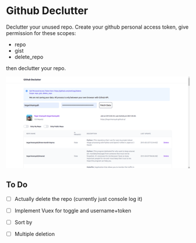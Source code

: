 # Github Declutter

Declutter your unused repo. Create your github personal access token, give permission for these scopes:

* repo
* gist
* delete_repo

then declutter your repo.

![docs/img/screenshot.png](docs/img/screenshot.png)

## To Do

* [ ] Actually delete the repo (currently just console log it)
* [ ] Implement Vuex for toggle and username+token
* [ ] Sort by
* [ ] Multiple deletion

